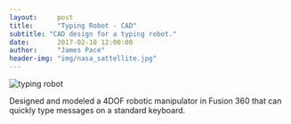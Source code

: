 ```yaml
---
layout:     post
title:      "Typing Robot - CAD"
subtitle: "CAD design for a typing robot."
date:       2017-02-10 12:00:00
author:     "James Pace"
header-img: "img/nasa_sattellite.jpg"
---
```


![typing robot]({{site.baseurl}}/img/intro-robot.png)

Designed and modeled a 4DOF robotic manipulator in Fusion 360 that can quickly type messages on a standard keyboard.
